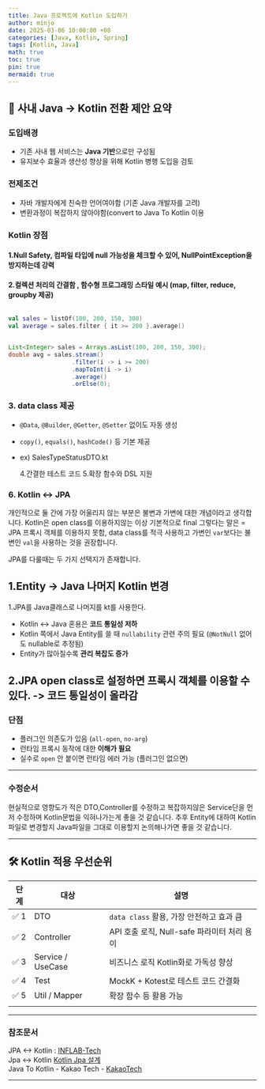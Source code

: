 ```yaml
---
title: Java 프로젝트에 Kotlin 도입하기
author: minjo
date: 2025-03-06 10:00:00 +08
categories: [Java, Kotlin, Spring]
tags: [Kotlin, Java]
math: true
toc: true
pin: true
mermaid: true
---
```


## 🧭 **사내 Java → Kotlin 전환 제안 요약**

### 도입배경

- 기존 사내 웹 서비스는 **Java 기반**으로만 구성됨
- 유지보수 효율과 생산성 향상을 위해 Kotlin 병행 도입을 검토

### 전제조건

- 자바 개발자에게 친숙한 언어여야함 (기존 Java 개발자를 고려)
- 변환과정이 복잡하지 않아야함(convert to Java To Kotlin 이용

### Kotlin 장점

#### 1.Null Safety, 컴파일 타입에 null 가능성을 체크할 수 있어, NullPointException을 방지하는데 강력

#### 2.컬렉션 처리의 간결함 , 함수형 프로그래밍 스타일 예시 (map, filter, reduce, groupby 제공)

```kotlin

val sales = listOf(100, 200, 150, 300)
val average = sales.filter { it >= 200 }.average()

```

```java

List<Integer> sales = Arrays.asList(100, 200, 150, 300);
double avg = sales.stream()
                  .filter(i -> i >= 200)
                  .mapToInt(i -> i)
                  .average()
                  .orElse(0);


```

### 3. **data class 제공**

- `@Data`, `@Builder`, `@Getter`, `@Setter` 없이도 자동 생성
- `copy()`, `equals()`, `hashCode()` 등 기본 제공
- ex) SalesTypeStatusDTO.kt

  4.간결한 테스트 코드 5.확장 함수와 DSL 지원

### 6. Kotlin <-> JPA

개인적으로 둘 간에 가장 어울리지 않는 부분은 불변과 가변에 대한 개념이라고 생각합니다.
Kotlin은 open class를 이용하지않는 이상 기본적으로 final 그렇다는 말은 = JPA 프록시 객체를 이용하지 못함, data class를 적극 사용하고 가변인 `var`보다는 불변인 `val`을 사용하는 것을 권장합니다.

JPA를 다룰때는 두 가지 선택지가 존재합니다.

## 1.Entity -> Java 나머지 Kotlin 변경

1.JPA를 Java클래스로 나머지를 kt를 사용한다.

- Kotlin ↔ Java 혼용은 **코드 통일성 저하**
- Kotlin 쪽에서 Java Entity를 쓸 때 `nullability` 관련 주의 필요 (`@NotNull` 없어도 nullable로 추정됨)
- Entity가 많아질수록 **관리 복잡도 증가**

## 2.JPA open class로 설정하면 프록시 객체를 이용할 수 있다. -> 코드 통일성이 올라감

### 단점

- 플러그인 의존도가 있음 (`all-open`, `no-arg`)
- 런타임 프록시 동작에 대한 **이해가 필요**
- 실수로 `open` 안 붙이면 런타임 에러 가능 (플러그인 없으면)

---

### 수정순서

현실적으로 영향도가 적은 DTO,Controller를 수정하고 복잡하지않은 Service단을 먼저 수정하며 Kotlin문법을 익혀나가는게 좋을 것 같습니다. 추후 Entity에 대하여 Kotlin 파일로 변경할지 Java파일을 그대로 이용할지 논의해나가면 좋을 것 같습니다.

---

## 🛠 Kotlin 적용 우선순위

| 단계 | 대상              | 설명                                        |
| ---- | ----------------- | ------------------------------------------- |
| ✅ 1 | DTO               | `data class` 활용, 가장 안전하고 효과 큼    |
| ✅ 2 | Controller        | API 호출 로직, Null-safe 파라미터 처리 용이 |
| ✅ 3 | Service / UseCase | 비즈니스 로직 Kotlin화로 가독성 향상        |
| ✅ 4 | Test              | MockK + Kotest로 테스트 코드 간결화         |
| ✅ 5 | Util / Mapper     | 확장 함수 등 활용 가능                      |
|      |                   |                                             |

---

### 참조문서

JPA <-> Kotlin : [INFLAB-Tech](https://tech.inflab.com/20240110-java-and-kotlin/)<br>
Jpa <-> Kotlin [Kotlin Jpa 설계](https://catsbi.oopy.io/ecfb2d3a-4095-41a9-ae21-0d36a93f552c)<br>
Java To Kotlin - Kakao Tech - [KakaoTech](https://tech.kakaopay.com/post/kotlin-migration/)

---
